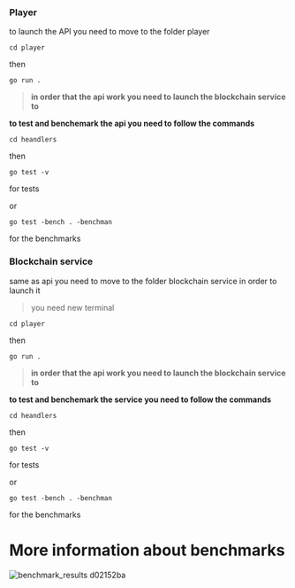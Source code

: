 ### Player
to launch the API you need to move to the folder player
```
cd player
```
then
```
go run .
```
>**in  order that the api work you need to launch the blockchain service to**

**to test and benchemark the api you need to follow the commands**
```
cd heandlers
```
then 
```
go test -v
```
for tests

or 
```
go test -bench . -benchman
```
for the benchmarks

### Blockchain service
same as api you need to move to the folder blockchain service in order to launch it
>you need new terminal
```
cd player
```
then
```
go run .
```
>**in  order that the api work you need to launch the blockchain service to**

**to test and benchemark the service you need to follow the commands**
```
cd heandlers
```
then 
```
go test -v
```
for tests

or 
```
go test -bench . -benchman
```
for the benchmarks
# More information about benchmarks
![benchmark_results d02152ba](https://user-images.githubusercontent.com/56276570/190010901-b2dd2771-0e54-46e2-bbef-d5cf710b9d49.png)

